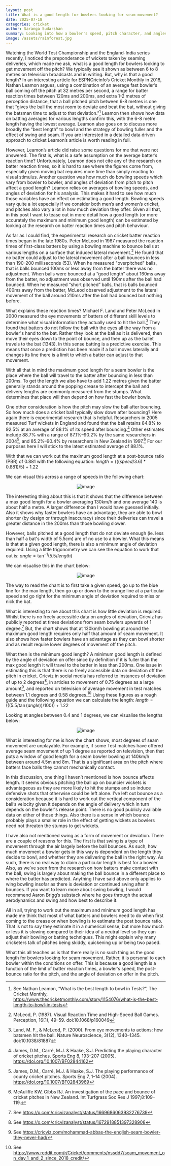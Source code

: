 ```yaml
---
layout: post
title: What is a good length for bowlers looking for seam movement?
date: 2025-07-18
categories: cricket
author: Saranga Sudarshan
summary: Looking into how a bowler's speed, pitch character, and angles of deviation on offer affect seam bowling.
image: /assets/rainforest.jpg
---
```

Watching the World Test Championship and the England-India series recently, I noticed the preponderance of wickets taken by seaming deliveries, which made me ask, what is a good length for bowlers looking to get movement off the pitch? We typically see it shown as between 6 to 8 metres on television broadcasts and in writing. But, why is that a good length? In an interesting article for ESPNCricinfo’s Cricket Monthly in 2018, Nathan Leamon argues, using a combination of an average fast bowler’s ball coming off the pitch at 32 metres per second, a range for batter reaction times between 120ms and 200ms, and extra 1-2 metres of perception distance, that a ball pitched pitch between 6-8 metres is one that “gives the ball the most room to deviate and beat the bat, without giving the batsman time to adjust to that deviation.”[^1] Leamon then shows how data on batting averages for various lengths confirm this, with the 6-8 metre length having the lowest average. Leamon also goes on to discuss more broadly the “best length” to bowl and the strategy of bowling fuller and the effect of swing and seam. If you are interested in a detailed data driven approach to cricket Leamon’s article is worth reading in full.

However, Leamon’s article did raise some questions for me that were not answered. The first is, what is a safe assumption on the average batter’s reaction time? Unfortunately, Leamon does not cite any of the research on batter reaction times, so it is hard to see where the figures come from, especially given moving bat requires more time than simply reacting to visual stimulus. Another question was how much do bowling speeds which vary from bowler to bowler, and angles of deviation from pitch to pitch affect a good length? Leamon relies on averages of bowling speeds, and angles of deviation for his analysis. This makes it hard to see how much those variables have an effect on estimating a good length. Bowling speeds vary quite a lot especially if we consider both men’s and women’s cricket, and pitches also vary a lot in how much deviation they offer. Given all that, in this post I want to tease out in more detail how a good length (or more accurately the maximum and minimum good length) can be estimated by looking at the research on batter reaction times and pitch behaviour.

As far as I could find, the experimental research on cricket batter reaction times began in the late 1980s. Peter McLeod in 1987 measured the reaction times of first-class batters by using a bowling machine to bounce balls at various lengths on a surface that induced lateral movement.[^2] He found that no batter could adjust to the lateral movement after a ball bounces in less than 190-200 milliseconds (53). When he measured "overpitched" balls, that is balls bounced 100ms or less away from the batter there was no adjustment. When balls were bounced at a “good length” about 160ms away from the batter, no adjustment was observed until 190ms after the ball had bounced. When he measured “short pitched” balls, that is balls bounced 400ms away from the batter, McLeod observed adjustment to the lateral movement of the ball around 210ms after the ball had bounced but nothing before.

What explains these reaction times? Michael F. Land and Peter McLeod in 2000 measured the eye movements of batters of different skill levels to determine what visual information they actually used to hit the ball.[^3] They found that batters do not follow the ball with the eyes all the way from a bowler's hand to the bat. Rather they look at the ball as it is delivered, then move their eyes down to the point of bounce, and then up as the ballet travels to the bat (1343). In this sense batting is a predictive exercise. This means that once a prediction has been made if a ball moves laterally and changes its line there is a limit to which a batter can adjust to that movement.

With all that in mind the maximum good length for a seam bowler is the place where the ball will travel to the batter after bouncing in less than 200ms. To get the length we also have to add 1.22 metres given the batter generally stands around the popping crease to intercept the ball and delivery lengths are commonly measured from the stumps. What determines that place will then depend on how fast the bowler bowls.

One other consideration is how the pitch may slow the ball after bouncing. So how much does a cricket ball typically slow down after bouncing? Here again there is experimental research that is helpful. Researchers in 2005 measured Turf wickets in England and found that the ball retains 84.8% to 92.5% at an average of 88.1% of its speed after bouncing.[^4] Other estimates include 88.7% with a range of 87.1%–90.2% by the same researchers in 2004[^5], and 85.2%–90.4% by researchers in New Zealand in 1997.[^6] For our purposes here I will stick to the latest estimated average of 88.1%.

With that we can work out the maximum good length at a post-bounce ratio (PBR) of 0.881 with the following equation:
$length = (((speed/3.6)*0.881)/5)+1.22$

We can visual this across a range of speeds in the following chart:
<figure style="text-align:center;">
<img src="/assets/chart1.png" alt="image"/>
</figure>

The interesting thing about this is that it shows that the difference between a max good length for a bowler averaging 130km/h and one average 140 is about half a metre. A larger difference than I would have guessed initially. Also it shows why faster bowlers have an advantage, they are able to bowl shorter (by design or through inaccuracy) since their deliveries can travel a greater distance in the 200ms than those bowling slower.

However, balls pitched at a good length that do not deviate enough (ie. less than half a bat's width of 5.5cm) are of no use to a bowler. What this means is that at a given good length, there is also a minimum angle of deviation required. Using a little trigonometry we can see the equation to work that out is:
$angle = \tan^{-1}(5.5/length)$

We can visualise this in the chart below:
<figure style="text-align:center;">
<img src="/assets/chart2.png" alt="image"/>
</figure>

The way to read the chart is to first take a given speed, go up to the blue line for the max length, then go up or down to the orange line at a particular speed and go right for the minimum angle of deviation required to miss or nick the bat.

What is interesting to me about this chart is how little deviation is required. Whilst there is no freely accessible data on angles of deviation, Cricviz has publicly reported at times deviations from seam bowlers upwards of 1 degree.[^7] But, the chart shows that at 130km/h bowling at around the maximum good length requires only half that amount of seam movement. It also shows how faster bowlers have an advantage as they can bowl shorter and as result require lower degrees of movement off the pitch.

What then is the minimum good length? A minimum good length is defined by the angle of deviation on offer since by definition if it is fuller than the max good length it will travel to the batter in less than 200ms. One issue in estimating this is that there is no freely accessible data on deviation off the pitch in cricket. Cricviz in social media has referred to instances of deviation of up to 2 degrees[^8], in articles to movement of 0.75 degrees as a large amount[^9], and reported on television of average movement in test matches between 1.1 degrees and 0.58 degrees.[^10] Using these figures as a rough guide and the following equation we can calculate the length:
$length = (((5.5/\tan(angle))/100))+1.22$

Looking at angles between 0.4 and 1 degrees, we can visualise the lengths below:
<figure style="text-align:center;">
<img src="/assets/chart3.png" alt="image"/>
</figure>

What is interesting for me is how the chart shows, most degrees of seam movement are unplayable. For example, if some Test matches have offered average seam movement of up 1 degree as reported on television, then that puts a window of good length for a seam bowler bowling at 140km/h between around 4.5m and 8m. That is a significant area on the pitch where batters face balls they cannot mechanically contact.

In this discussion, one thing I haven’t mentioned is how bounce affects length. It seems obvious pitching the ball up on bouncier wickets is advantageous as they are more likely to hit the stumps and so induce defensive shots that otherwise could be left alone. I’ve left out bounce as a consideration because it is hard to work out the vertical component of the ball’s velocity given it depends on the angle of delivery which in turn depends on the bowler's release point. There is no good publicly available data on either of those things. Also there is a sense in which bounce probably plays a smaller role in the effect of getting wickets as bowlers need not threaten the stumps to get wickets.

I have also not mentioned swing as a form of movement or deviation. There are a couple of reasons for this. The first is that swing is a type of movement through the air largely before the ball bounces. As such, how much movement a bowler gets in this way is dependent on the length they decide to bowl, and whether they are delivering the ball in the right way. As such, there is no real way to claim a particular length is best for a bowler. Also, as we’ve seen from the research on how batters make contact with the ball, swing is largely about making the ball bounce in a different place to where the batter has predicted. Anything I have said above only applies to wing bowling insofar as there is deviation or continued swing after it bounces. If you want to learn more about swing bowling, I would recommend Aaron Brigg’s substack where he goes through the actual aerodynamics and swing and how best to describe it.

All in all, trying to work out the maximum and minimum good length has made me think that most of what batters and bowlers need to do when first coming to the crease or when bowling is to estimate the post bounce ratio. That is not to say they estimate it in a numerical sense, but more how much or less it is slowing compared to their idea of a neutral level so they can adjust their bowling or batting techniques. This might explain why many cricketers talk of pitches being skiddy, quickening up or being two paced.

What this all teaches us is that there really is no such thing as the good length for bowlers looking for seam movement. Rather, it is personal to each bowler within the conditions on offer. This is because a good length is a function of the limit of batter reaction times, a bowler’s speed, the post-bounce ratio for the pitch, and the angle of deviation on offer in the pitch.

[^1]: See Nathan Leamon, “What is the best length to bowl in Tests?”, The Cricket Monthly, https://www.thecricketmonthly.com/story/1154076/what-is-the-best-length-to-bowl-in-tests
[^2]: McLeod, P. (1987). Visual Reaction Time and High-Speed Ball Games. Perception, 16(1), 49–59. doi:10.1068/p160049
[^3]: Land, M. F., & McLeod, P. (2000). From eye movements to actions: how batsmen hit the ball. Nature Neuroscience, 3(12), 1340–1345. doi:10.1038/81887
[^4]: James, D.M., Carré, M.J. & Haake, S.J. Predicting the playing character of cricket pitches. Sports Eng 8, 193–207 (2005). https://doi.org/10.1007/BF02844162
[^5]: James, D.M., Carré, M.J. & Haake, S.J. The playing performance of county cricket pitches. Sports Eng 7, 1–14 (2004). https://doi.org/10.1007/BF02843969
[^6]: McAuliffe KW, Gibbs RJ. An investigation of the pace and bounce of cricket pitches in New Zealand. Int Turfgrass Soc Res J 1997;8:109–119.
[^7]: See https://x.com/cricvizanalyst/status/1669686063932276739
[^8]: See https://x.com/cricvizanalyst/status/1672918851397328908
[^9]: See https://cricviz.com/mohammad-abbas-the-english-seam-bowler-they-never-had/
[^10]: See https://www.reddit.com/r/Cricket/comments/nssdd7/seam_movement_on_day_1_and_2_since_2018_credit/
